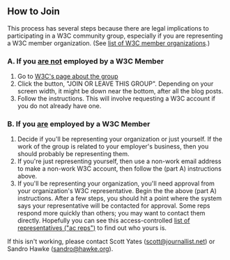 ## How to Join

This process has several steps because there are legal implications
to participating in a W3C community group, especially if you are
representing a W3C member organization.  (See [list of W3C
member organizations](https://www.w3.org/Consortium/Member/List).)

### A. If you <u>are not</u> employed by a W3C Member

1. Go to [W3C's page about the group](https://www.w3.org/community/credibility/)
2. Click the button, "JOIN OR LEAVE THIS GROUP". Depending on your screen width, it might be down near the bottom, after all the blog posts.
3. Follow the instructions. This will involve requesting a W3C account if you do not already have one.

### B. If you <u>are</u> employed by a W3C Member

1. Decide if you'll be representing your organization or just yourself. If the work of the group is related to your employer's business, then you should probably be representing them.
2. If you're just representing yourself, then use a non-work email address to make a non-work W3C account, then follow the (part A) instructions above.
3. If you'll be representing your organization, you'll need approval from your organization's W3C representative.  Begin the the above (part A) instructions. After a few steps, you should hit a point where the system says your representative will be contacted for approval. Some reps respond more quickly than others; you may want to contact them directly. Hopefully you can see this access-controlled [list of representatives ("ac reps")](https://www.w3.org/Member/ACList) to find out who yours is.

If this isn't working, please contact Scott Yates (scott@journallist.net) or Sandro Hawke (sandro@hawke.org).



